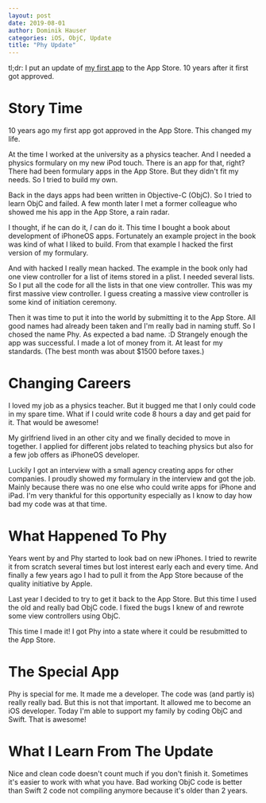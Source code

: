 ```yaml
---
layout: post
date: 2019-08-01
author: Dominik Hauser
categories: iOS, ObjC, Update
title: "Phy Update"
---
```


tl;dr: I put an update of [my first app](https://apps.apple.com/de/app/phy-physics-formulas-and-calculator/id325836855?l=en) to the App Store. 10 years after it first got approved. 

# Story Time

10 years ago my first app got approved in the App Store. This changed my life.

At the time I worked at the university as a physics teacher. And I needed a physics formulary on my new iPod touch. There is an app for that, right? There had been formulary apps in the App Store. But they didn't fit my needs. So I tried to build my own.

Back in the days apps had been written in Objective-C (ObjC). So I tried to learn ObjC and failed. A few month later I met a former colleague who showed me his app in the App Store, a rain radar.

I thought, if he can do it, *I* can do it. This time I bought a book about development of iPhoneOS apps. Fortunately an example project in the book was kind of what I liked to build. From that example I hacked the first version of my formulary.

And with hacked I really mean hacked. The example in the book only had one view controller for a list of items stored in a plist. I needed several lists. So I put all the code for all the lists in that one view controller. This was my first massive view controller. I guess creating a massive view controller is some kind of initiation ceremony.

Then it was time to put it into the world by submitting it to the App Store. All good names had already been taken and I'm really bad in naming stuff. So I chosed the name Phy. As expected a bad name. :D
Strangely enough the app was successful. I made a lot of money from it. At least for my standards. (The best month was about $1500 before taxes.) 

# Changing Careers

I loved my job as a physics teacher. But it bugged me that I only could code in my spare time. What if I could write code 8 hours a day and get paid for it. That would be awesome! 

My girlfriend lived in an other city and we finally decided to move in together. I applied for different jobs related to teaching physics but also for a few job offers as iPhoneOS developer.

Luckily I got an interview with a small agency creating apps for other companies. I proudly showed my formulary in the interview and got the job. Mainly because there was no one else who could write apps for iPhone and iPad. I'm very thankful for this opportunity especially as I know to day how bad my code was at that time.

# What Happened To Phy

Years went by and Phy started to look bad on new iPhones. I tried to rewrite it from scratch several times but lost interest early each and every time. And finally a few years ago I had to pull it from the App Store because of the quality initiative by Apple.

Last year I decided to try to get it back to the App Store. But this time I used the old and really bad ObjC code. I fixed the bugs I knew of and rewrote some view controllers using ObjC.

This time I made it! I got Phy into a state where it could be resubmitted to the App Store.

# The Special App

Phy is special for me. It made me a developer. The code was (and partly is) really really bad. But this is not that important. It allowed me to become an iOS developer. Today I'm able to support my family by coding ObjC and Swift. That is awesome!

# What I Learn From The Update

Nice and clean code doesn't count much if you don't finish it. Sometimes it's easier to work with what you have. Bad working ObjC code is better than Swift 2 code not compiling anymore because it's older than 2 years.

